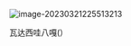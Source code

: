 ![image-20230321225513213](C:\Users\HONOR\AppData\Roaming\Typora\typora-user-images\image-20230321225513213.png)

瓦达西哇八嘎(）
